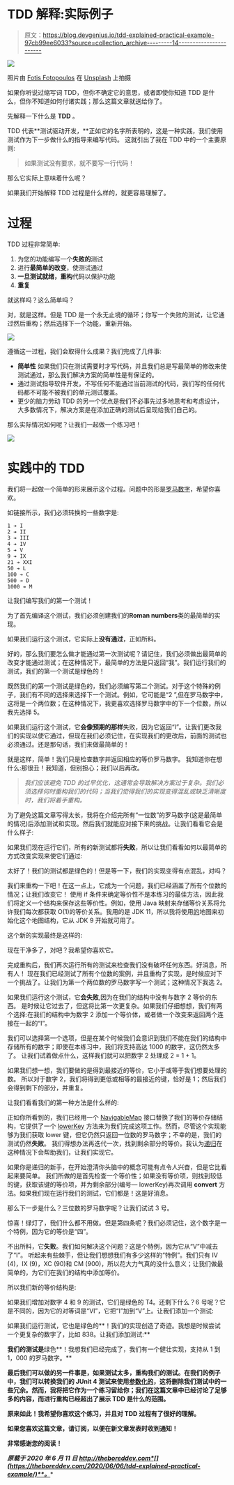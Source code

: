 # TDD 解释:实际例子

> 原文：<https://blog.devgenius.io/tdd-explained-practical-example-97cb99ee6033?source=collection_archive---------14----------------------->

![](img/01d2cb0c7ccf044bd0b746a1ae98de63.png)

照片由 [Fotis Fotopoulos](https://unsplash.com/@ffstop?utm_source=medium&utm_medium=referral) 在 [Unsplash](https://unsplash.com?utm_source=medium&utm_medium=referral) 上拍摄

如果你听说过缩写词 TDD，但你不确定它的意思，或者即使你知道 TDD 是什么，但你不知道如何付诸实践；那么这篇文章就送给你了。

先解释一下什么是 **TDD** 。

TDD 代表**测试驱动开发，**正如它的名字所表明的，这是一种实践，我们使用测试作为下一步做什么的指导来编写代码。
这就引出了我在 TDD 中的一个主要原则:

> 如果测试没有要求，就不要写一行代码！

那么它实际上意味着什么呢？

如果我们开始解释 TDD 过程是什么样的，就更容易理解了。

# 过程

TDD 过程非常简单:

1.  为您的功能编写一个**失败的**测试
2.  进行**最简单的改变**，使测试通过
3.  **一旦测试就绪，重构**代码以保护功能
4.  **重复**

就这样吗？这么简单吗？

对，就是这样。但是 TDD 是一个永无止境的循环；你写一个失败的测试，让它通过然后重构；然后选择下一个功能，重新开始。

![](img/45c362ee107fd2c49e4b2d86cc579ea1.png)

遵循这一过程，我们会取得什么成果？我们完成了几件事:

*   **简单性**
    如果我们只在测试需要时才写代码，并且我们总是写最简单的修改来使测试通过，那么我们解决方案的简单性是有保证的。
*   通过测试指导软件开发，不写任何不能通过当前测试的代码，我们写的任何代码都不可能不被我们的单元测试覆盖。
*   更少的脑力劳动 TDD 的另一个优点是我们不必事先过多地思考和考虑设计，大多数情况下，解决方案是在添加正确的测试后呈现给我们自己的。

那么实际情况如何呢？让我们一起做一个练习吧！

![](img/8810fd284beb90423ca4a3fc945127be.png)

# 实践中的 TDD

我们将一起做一个简单的形来展示这个过程。问题中的形是[罗马数字](https://kata-log.rocks/roman-numerals-kata)，希望你喜欢。

如链接所示，我们必须转换的一些数字是:

```
1 ➔ I 
2 ➔ II 
3 ➔ III 
4 ➔ IV 
5 ➔ V 
9 ➔ IX 
21 ➔ XXI 
50 ➔ L 
100 ➔ C 
500 ➔ D 
1000 ➔ M
```

让我们编写我们的第一个测试！

为了首先编译这个测试，我们必须创建我们的**Roman numbers**类的最简单的实现。

如果我们运行这个测试，它实际上**没有通过**，正如所料。

好的，那么我们要怎么做才能通过第一次测试呢？请记住，我们必须做出最简单的改变才能通过测试；在这种情况下，最简单的方法是只返回“我”。我们运行我们的测试，我们的第一个测试是绿色的！

既然我们的第一个测试是绿色的，我们必须编写第二个测试。对于这个特殊的例子，我们有不同的选择来选择下一个测试。例如，它可能是“2 ”,但在罗马数字中，这将是一个两位数；在这种情况下，我更喜欢选择罗马数字中的下一个位数，所以我先选择 5。

如果我们运行这个测试，它**会像预期的那样**失败，因为它返回“I”。让我们更改我们的实现以使它通过，但现在我们必须记住，在实现我们的更改后，前面的测试也必须通过。还是那句话，我们来做最简单的！

就是这样，简单！我们只是检查数字并返回相应的等价罗马数字。
我知道你在想什么:那很丑！我知道，但别担心；我们以后再改。

> *我们应该避免 TDD 的过早优化，这通常会导致解决方案过于复杂。我们必须选择何时重构我们的代码；当我们觉得我们的实现变得混乱或缺乏清晰度时，我们将着手重构。*

为了避免这篇文章写得太长，我将在介绍完所有“一位数”的罗马数字(这是最简单的情况)后添加测试和实现。然后我们就能应对接下来的挑战。让我们看看它会是什么样子:

如果我们现在运行它们，所有的新测试都将**失败**，所以让我们看看如何以最简单的方式改变实现来使它们通过:

太好了！我们的测试都是绿色的！但是等一下，我们的实现变得有点混乱，对吗？

我们来重构一下吧！在这一点上，它成为一个问题，我们已经涵盖了所有个位数的情况；让我们改变它！
使用 if 条件来确定等价性不是本练习的最佳方法，因此我们将定义一个结构来保存这些等价性。例如，使用 Java 映射来存储等价关系将允许我们每次都获取 O(1)的等价关系。我用的是 JDK 11，所以我将使用[的](https://docs.oracle.com/javase/9/docs/api/java/util/Map.html#of--)地图来初始化这个地图结构，它从 JDK 9 开始就可用了。

这个新的实现最终是这样的:

现在干净多了，对吧？我希望你喜欢它。

完成重构后，我们再次运行所有的测试来检查我们没有破坏任何东西。好消息，所有人！
现在我们已经测试了所有个位数的案例，并且重构了实现，是时候应对下一个挑战了。让我们为第一个两位数的罗马数字写一个测试；这种情况下我选 2。

如果我们运行这个测试，它**会失败**,因为在我们的结构中没有与数字 2 等价的东西。
是时候让它过去了，但这将比第一次更复杂。如果我们仔细想想，我们有两个选择:在我们的结构中为数字 2 添加一个等价体，或者做一个改变来返回两个连接在一起的“I”。

我们可以选择第一个选项，但是在某个时候我们会意识到我们不能在我们的结构中存储所有的数字；即使在本练习中，我们将支持高达 1000 的数字，这仍然太多了。
让我们试着做点什么，这样我们就可以把数字 2 处理成 2 = 1 + 1。

如果我们想一想，我们要做的是得到最接近的等价，它小于或等于我们想要处理的数。
所以对于数字 2，我们将得到更低或相等的最接近的键，恰好是 1；然后我们会得到剩下的部分，并重复。

让我们看看我们的第一种方法是什么样的:

正如你所看到的，我们已经用一个 [NavigableMap](https://docs.oracle.com/javase/8/docs/api/java/util/NavigableMap.html) 接口替换了我们的等价存储结构，它提供了一个 [lowerKey](https://docs.oracle.com/javase/8/docs/api/java/util/NavigableMap.html#lowerKey-K-) 方法来为我们完成这项工作。然而，尽管这个实现能够为我们获取 lower 键，但它仍然只返回一位数的罗马数字；不幸的是，我们的测试仍然**失败**。
我们得想办法再迭代一次，找到剩余部分的等价。我认为[递归](https://en.wikipedia.org/wiki/Recursion_(computer_science))在这种情况下会帮助我们，让我们实现它。

如果你是递归的新手，在开始澄清你头脑中的概念可能有点令人兴奋，但是它比看起来要简单。
我们所做的是首先检查一个等价性；如果没有等价项，则找到较低的键，获取该键的等价项，并为剩余部分(编号— lowerKey)再次调用 **convert** 方法。如果我们现在运行我们的测试，它们都是！这是好消息。

那么下一步是什么？三位数的罗马数字呢？让我们试试 3 号。

惊喜！绿灯了，我们什么都不用做。但是第四条呢？我们必须记住，这个数字是一个特例，因为它的等价是“四”。

不出所料，它**失败**。我们如何解决这个问题？这是个特例，因为它从“V”中减去了“I”。
听起来有些棘手，但让我们想想我们有多少这样的“特例”。我们只有 IV (4)，IX (9)，XC (90)和 CM (900)，所以花大力气真的没什么意义；让我们做最简单的，为它们在我们的结构中添加等价。

所以我们新的等价结构是:

如果我们增加对数字 4 和 9 的测试，它们是绿色的 T4。还剩下什么？6 号呢？它是不同的，因为它的对等词是“VI”，它把“I”加到“V”上。让我们添加一个测试:

如果我们运行测试，它也是绿色的**！我们的实现创造了奇迹。我想是时候尝试一个更复杂的数字了，比如 838。让我们添加测试:**

**我们的测试是**绿色**！我想我们已经完成了，我们有一个健壮实现，支持从 1 到 1，000 的罗马数字。**

**最后我们可以做的另一件事是，如果测试太多，重构我们的测试。在我们的例子中，我们可以转换我们的 JUnit 4 测试来使用[参数化的](https://github.com/junit-team/junit4/wiki/Parameterized-tests)，这将删除我们测试中的一些冗余。然而，我将把它作为一个练习留给你；我们在这篇文章中已经讨论了足够多的内容，而进行重构已经超出了展示 TDD 是什么的范围。**

**原来如此！我希望你喜欢这个练习，并且对 TDD 过程有了很好的理解。**

**如果您喜欢这篇文章，请订阅，以便在新文章发表时收到通知！**

**非常感谢您的阅读！**

***原载于 2020 年 6 月 11 日 http://theboreddev.com*[](https://theboreddev.com/2020/06/06/tdd-explained-practical-example/)**。****